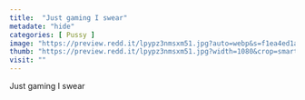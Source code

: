 ```yaml
---
title:  "Just gaming I swear"
metadate: "hide"
categories: [ Pussy ]
image: "https://preview.redd.it/lpypz3nmsxm51.jpg?auto=webp&s=f1ea4ed1a4286cec70c1b775bf090f8ace55b420"
thumb: "https://preview.redd.it/lpypz3nmsxm51.jpg?width=1080&crop=smart&auto=webp&s=b997e72a619c51a4763bf5ebfd490b6e7d263612"
visit: ""
---
```

Just gaming I swear
